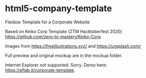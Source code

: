 # html5-company-template
Flexbox Template for a Corporate Website

Based on Keiko Corp Template (ZTM Hacktoberfest 2020)
https://github.com/zero-to-mastery/Keiko-Corp

Images from https://freeillustrations.xyz/ and https://unsplash.com/

Full preview and original mockup are in the mockup folder.

Internet Explorer not supported. Sorry.
Demo here: https://eflab.it/corporate-template.
